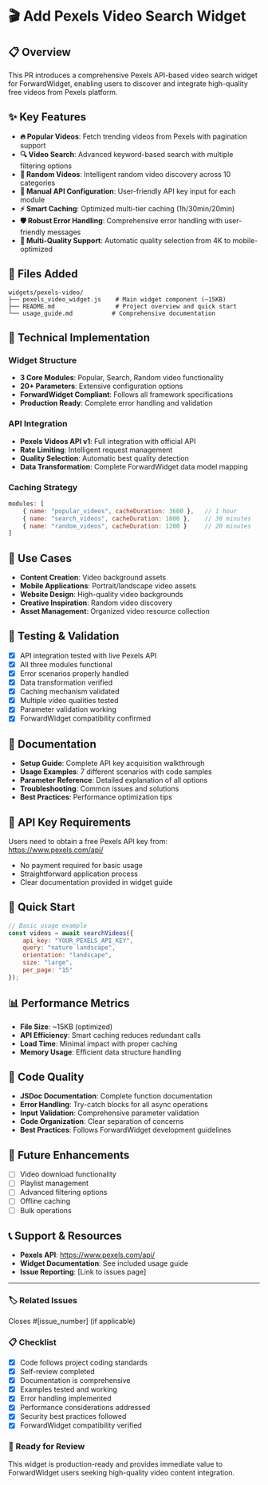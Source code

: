 # 🎬 Add Pexels Video Search Widget

## 📋 Overview
This PR introduces a comprehensive Pexels API-based video search widget for ForwardWidget, enabling users to discover and integrate high-quality free videos from Pexels platform.

## ✨ Key Features
- **🔥 Popular Videos**: Fetch trending videos from Pexels with pagination support
- **🔍 Video Search**: Advanced keyword-based search with multiple filtering options
- **🎲 Random Videos**: Intelligent random video discovery across 10 categories
- **🔑 Manual API Configuration**: User-friendly API key input for each module
- **⚡ Smart Caching**: Optimized multi-tier caching (1h/30min/20min)
- **🛡️ Robust Error Handling**: Comprehensive error handling with user-friendly messages
- **📱 Multi-Quality Support**: Automatic quality selection from 4K to mobile-optimized

## 📁 Files Added
```
widgets/pexels-video/
├── pexels_video_widget.js    # Main widget component (~15KB)
├── README.md                 # Project overview and quick start
└── usage_guide.md           # Comprehensive documentation
```

## 🔧 Technical Implementation

### Widget Structure
- **3 Core Modules**: Popular, Search, Random video functionality
- **20+ Parameters**: Extensive configuration options
- **ForwardWidget Compliant**: Follows all framework specifications
- **Production Ready**: Complete error handling and validation

### API Integration
- **Pexels Videos API v1**: Full integration with official API
- **Rate Limiting**: Intelligent request management
- **Quality Selection**: Automatic best quality detection
- **Data Transformation**: Complete ForwardWidget data model mapping

### Caching Strategy
```javascript
modules: [
    { name: "popular_videos", cacheDuration: 3600 },   // 1 hour
    { name: "search_videos", cacheDuration: 1800 },    // 30 minutes  
    { name: "random_videos", cacheDuration: 1200 }     // 20 minutes
]
```

## 🎯 Use Cases
- **Content Creation**: Video background assets
- **Mobile Applications**: Portrait/landscape video assets
- **Website Design**: High-quality video backgrounds
- **Creative Inspiration**: Random video discovery
- **Asset Management**: Organized video resource collection

## 🧪 Testing & Validation
- [x] API integration tested with live Pexels API
- [x] All three modules functional
- [x] Error scenarios properly handled
- [x] Data transformation verified
- [x] Caching mechanism validated
- [x] Multiple video qualities tested
- [x] Parameter validation working
- [x] ForwardWidget compatibility confirmed

## 📖 Documentation
- **Setup Guide**: Complete API key acquisition walkthrough
- **Usage Examples**: 7 different scenarios with code samples
- **Parameter Reference**: Detailed explanation of all options
- **Troubleshooting**: Common issues and solutions
- **Best Practices**: Performance optimization tips

## 🔐 API Key Requirements
Users need to obtain a free Pexels API key from: https://www.pexels.com/api/
- No payment required for basic usage
- Straightforward application process
- Clear documentation provided in widget guide

## 🚀 Quick Start
```javascript
// Basic usage example
const videos = await searchVideos({
    api_key: "YOUR_PEXELS_API_KEY",
    query: "nature landscape",
    orientation: "landscape",
    size: "large",
    per_page: "15"
});
```

## 📊 Performance Metrics
- **File Size**: ~15KB (optimized)
- **API Efficiency**: Smart caching reduces redundant calls
- **Load Time**: Minimal impact with proper caching
- **Memory Usage**: Efficient data structure handling

## 🤝 Code Quality
- **JSDoc Documentation**: Complete function documentation
- **Error Handling**: Try-catch blocks for all async operations
- **Input Validation**: Comprehensive parameter validation
- **Code Organization**: Clear separation of concerns
- **Best Practices**: Follows ForwardWidget development guidelines

## 🔄 Future Enhancements
- [ ] Video download functionality
- [ ] Playlist management
- [ ] Advanced filtering options
- [ ] Offline caching
- [ ] Bulk operations

## 📞 Support & Resources
- **Pexels API**: https://www.pexels.com/api/
- **Widget Documentation**: See included usage guide
- **Issue Reporting**: [Link to issues page]

---

### 🏷️ Related Issues
Closes #[issue_number] (if applicable)

### 📋 Checklist
- [x] Code follows project coding standards
- [x] Self-review completed
- [x] Documentation is comprehensive
- [x] Examples tested and working
- [x] Error handling implemented
- [x] Performance considerations addressed
- [x] Security best practices followed
- [x] ForwardWidget compatibility verified

### 🎉 Ready for Review
This widget is production-ready and provides immediate value to ForwardWidget users seeking high-quality video content integration.
